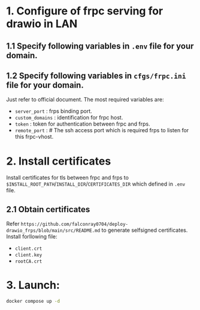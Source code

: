# 1. Configure of frpc serving for drawio in LAN

## 1.1 Specify following variables in `.env` file for your domain.


## 1.2 Specify following variables in `cfgs/frpc.ini` file for your domain.
Just refer to official document.
The most required variables are:

* `server_port` : frps binding port.
* `custom_domains` : identification for frpc host.
* `token` : token for authentication between frpc and frps.
* `remote_port` : # The ssh access port which is required frps to listen for this frpc-vhost.


# 2. Install certificates

Install certificates for tls between frpc and frps to `$INSTALL_ROOT_PATH`/`INSTALL_DIR`/`CERTIFICATES_DIR` which defined in `.env` file. 

## 2.1 Obtain certificates

Refer `https://github.com/falconray0704/deploy-drawio_frps/blob/main/src/README.md` to generate selfsigned certificates.
Install forllowing file:

* `client.crt`
* `client.key`
* `rootCA.crt`

# 3. Launch:

```bash
docker compose up -d
```

